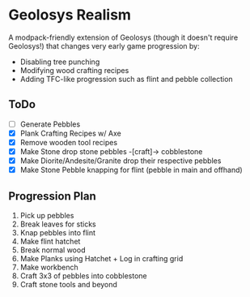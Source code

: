 # Geolosys Realism

A modpack-friendly extension of Geolosys (though it doesn't require Geolosys!) that changes very early game progression by:

- Disabling tree punching
- Modifying wood crafting recipes
- Adding TFC-like progression such as flint and pebble collection

## ToDo

- [ ] Generate Pebbles
- [x] Plank Crafting Recipes w/ Axe
- [x] Remove wooden tool recipes
- [x] Make Stone drop stone pebbles -[craft]-> cobblestone
- [x] Make Diorite/Andesite/Granite drop their respective pebbles
- [x] Make Stone Pebble knapping for flint (pebble in main and offhand)

## Progression Plan

1. Pick up pebbles
2. Break leaves for sticks
3. Knap pebbles into flint
4. Make flint hatchet
5. Break normal wood
6. Make Planks using Hatchet + Log in crafting grid
7. Make workbench
8. Craft 3x3 of pebbles into cobblestone
9. Craft stone tools and beyond

